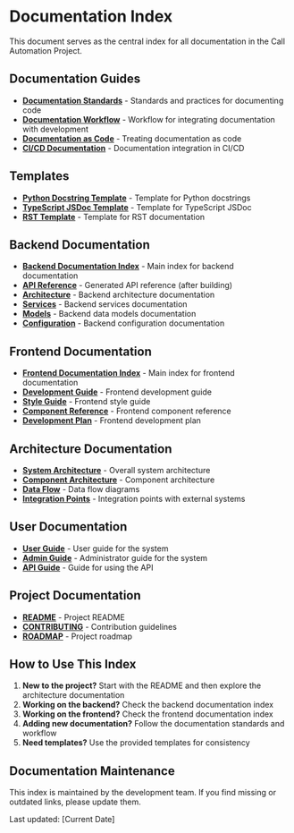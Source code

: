 # Documentation Index

This document serves as the central index for all documentation in the Call Automation Project.

## Documentation Guides

- [**Documentation Standards**](./DOCUMENTATION_STANDARDS.md) - Standards and practices for documenting code
- [**Documentation Workflow**](./DOCUMENTATION_WORKFLOW.md) - Workflow for integrating documentation with development
- [**Documentation as Code**](./DOCUMENTATION_AS_CODE.md) - Treating documentation as code
- [**CI/CD Documentation**](./CI_CD_DOCUMENTATION.md) - Documentation integration in CI/CD

## Templates

- [**Python Docstring Template**](./TEMPLATES/python_docstring_template.py) - Template for Python docstrings
- [**TypeScript JSDoc Template**](./TEMPLATES/typescript_jsdoc_template.ts) - Template for TypeScript JSDoc
- [**RST Template**](./TEMPLATES/rst_template.rst) - Template for RST documentation

## Backend Documentation

- [**Backend Documentation Index**](../backend-call-automation/docs/index.rst) - Main index for backend documentation
- [**API Reference**](../backend-call-automation/docs/_build/html/index.html) - Generated API reference (after building)
- [**Architecture**](../backend-call-automation/docs/modules/architecture.rst) - Backend architecture documentation
- [**Services**](../backend-call-automation/docs/modules/services.rst) - Backend services documentation
- [**Models**](../backend-call-automation/docs/modules/models.rst) - Backend data models documentation
- [**Configuration**](../backend-call-automation/docs/modules/config.rst) - Backend configuration documentation

## Frontend Documentation

- [**Frontend Documentation Index**](./frontend-documentation-index.md) - Main index for frontend documentation
- [**Development Guide**](./frontend-development-guide.md) - Frontend development guide
- [**Style Guide**](./frontend-style-guide.md) - Frontend style guide
- [**Component Reference**](./frontend-components-reference.md) - Frontend component reference
- [**Development Plan**](./frontend-development-plan.md) - Frontend development plan

## Architecture Documentation

- [**System Architecture**](../architecture/system-architecture.md) - Overall system architecture
- [**Component Architecture**](../architecture/component-architecture.md) - Component architecture
- [**Data Flow**](../architecture/data-flow.md) - Data flow diagrams
- [**Integration Points**](../architecture/integration-points.md) - Integration points with external systems

## User Documentation

- [**User Guide**](./user-guides/user-guide.md) - User guide for the system
- [**Admin Guide**](./user-guides/admin-guide.md) - Administrator guide for the system
- [**API Guide**](./user-guides/api-guide.md) - Guide for using the API

## Project Documentation

- [**README**](../README.md) - Project README
- [**CONTRIBUTING**](../CONTRIBUTING.md) - Contribution guidelines
- [**ROADMAP**](../ROADMAP.md) - Project roadmap

## How to Use This Index

1. **New to the project?** Start with the README and then explore the architecture documentation
2. **Working on the backend?** Check the backend documentation index
3. **Working on the frontend?** Check the frontend documentation index
4. **Adding new documentation?** Follow the documentation standards and workflow
5. **Need templates?** Use the provided templates for consistency

## Documentation Maintenance

This index is maintained by the development team. If you find missing or outdated links, please update them.

Last updated: [Current Date]
